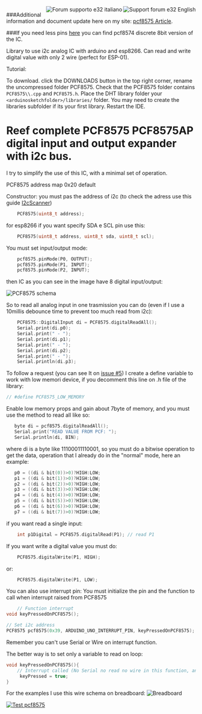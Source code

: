 <div>
<a href="https://www.mischianti.org/forum/forum/library-for-pcf8575-16bits-i2c-digital-i-o-expander-arduino-esp8266-and-esp32/"><img
  src="https://github.com/xreef/LoRa_E32_Series_Library/raw/master/resources/mischaintiForumSupport.png" alt="Support forum e32 English"
   align="right"></a>
</div>
<div>
<a href="https://www.mischianti.org/forum/forum/libreria-per-lintegrato-pcf8575-un-i2c-i-o-expander-digitale-a-16bits-arduino-esp8266-e-esp32/"><img
  src="https://github.com/xreef/LoRa_E32_Series_Library/raw/master/resources/buttonSupportoForum.png" alt="Forum supporto e32 italiano"
  align="right"></a>
</div>

###Additional information and document update here on my site: [pcf8575 Article](https://www.mischianti.org/2019/07/22/pcf8575-i2c-16-bit-digital-i-o-expander/).

###If you need less pins [here](https://www.mischianti.org/2019/01/02/pcf8574-i2c-digital-i-o-expander-fast-easy-usage/) you can find pcf8574 discrete 8bit version of the IC.

Library to use i2c analog IC with arduino and esp8266. Can read and write digital value with only 2 wire (perfect for ESP-01).

Tutorial: 

To download. click the DOWNLOADS button in the top right corner, rename the uncompressed folder PCF8575. Check that the PCF8575 folder contains `PCF8575\\.cpp` and `PCF8575.h`. Place the DHT library folder your `<arduinosketchfolder>/libraries/` folder. You may need to create the libraries subfolder if its your first library. Restart the IDE.

# Reef complete PCF8575 PCF8575AP digital input and output expander with i2c bus.
I try to simplify the use of this IC, with a minimal set of operation.

PCF8575 address map 0x20 default

Constructor:
you must pas the address of i2c (to check the adress use this guide [I2cScanner](https://playground.arduino.cc/Main/I2cScanner)) 
```cpp
	PCF8575(uint8_t address);
```
for esp8266 if you want specify SDA e SCL pin use this:

```cpp
	PCF8575(uint8_t address, uint8_t sda, uint8_t scl);
```
You must set input/output mode:
```cpp
	pcf8575.pinMode(P0, OUTPUT);
	pcf8575.pinMode(P1, INPUT);
	pcf8575.pinMode(P2, INPUT);
```

then IC as you can see in the image have 8 digital input/output:

![PCF8575 schema](https://github.com/xreef/PCF8575_library/blob/master/resources/PCF8575-pins.gif)

So to read all analog input in one trasmission you can do (even if I use  a 10millis debounce time to prevent too much read from i2c):
```cpp
	PCF8575::DigitalInput di = PCF8575.digitalReadAll();
	Serial.print(di.p0);
	Serial.print(" - ");
	Serial.print(di.p1);
	Serial.print(" - ");
	Serial.print(di.p2);
	Serial.print(" - ");
	Serial.println(di.p3);
```

To follow a request (you can see It on [issue #5](https://github.com/xreef/PCF8575_library/issues/5)) I create a define variable to work with low memori device, if you decomment this line on .h file of the library:

```cpp
// #define PCF8575_LOW_MEMORY
```

Enable low memory props and gain about 7byte of memory, and you must use the method to read all like so:

 ```cpp
	byte di = pcf8575.digitalReadAll();
	Serial.print("READ VALUE FROM PCF: ");
	Serial.println(di, BIN);
```

where di is a byte like 11100011110001, so you must do a bitwise operation to get the data, operation that I already do in the "normal" mode, here an example:

 ```cpp
	p0 = ((di & bit(0))>0)?HIGH:LOW;
	p1 = ((di & bit(1))>0)?HIGH:LOW;
	p2 = ((di & bit(2))>0)?HIGH:LOW;
	p3 = ((di & bit(3))>0)?HIGH:LOW;
	p4 = ((di & bit(4))>0)?HIGH:LOW;
	p5 = ((di & bit(5))>0)?HIGH:LOW;
	p6 = ((di & bit(6))>0)?HIGH:LOW;
	p7 = ((di & bit(7))>0)?HIGH:LOW;
 ```
 

if you want read a single input:

```cpp
	int p1Digital = PCF8575.digitalRead(P1); // read P1
```

If you want write a digital value you must do:
```cpp
	PCF8575.digitalWrite(P1, HIGH);
```
or:
```cpp
	PCF8575.digitalWrite(P1, LOW);
```

You can also use interrupt pin:
You must initialize the pin and the function to call when interrupt raised from PCF8575
```cpp
	// Function interrupt
void keyPressedOnPCF8575();

// Set i2c address
PCF8575 pcf8575(0x39, ARDUINO_UNO_INTERRUPT_PIN, keyPressedOnPCF8575);
```
Remember you can't use Serial or Wire on interrupt function.

The better way is to set only a variable to read on loop:
```cpp
void keyPressedOnPCF8575(){
	// Interrupt called (No Serial no read no wire in this function, and DEBUG disabled on PCF library)
	 keyPressed = true;
}
```

For the examples I use this wire schema on breadboard:
![Breadboard](https://github.com/xreef/PCF8575_library/blob/master/resources/testReadWriteLedButton_bb.png)

[![Test pcf8575](https://img.youtube.com/vi/jWeHzBLeN6s/0.jpg)](https://youtu.be/jWeHzBLeN6s "Test pcf8575")
